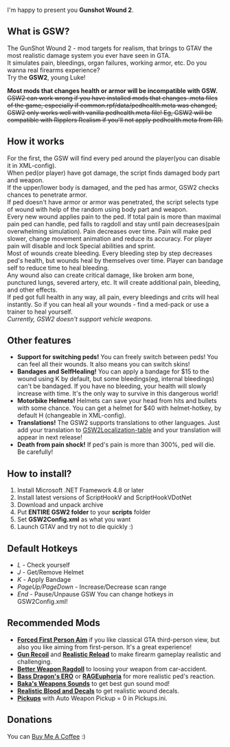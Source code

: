I'm happy to present you **Gunshot Wound 2**.

## What is GSW?
The GunShot Wound 2 - mod targets for realism, that brings to GTAV the most realistic damage system you ever have seen in GTA.\
It simulates pain, bleedings, organ failures, working armor, etc. Do you wanna real firearms experience?\
Try the **GSW2**, young Luke!

**Most mods that changes health or armor will be incompatible with GSW.**
~~GSW2 can work wrong if you have installed mods that changes .meta files of the game, especially if common.rpf/data/pedhealth.meta was changed, GSW2 only works well with vanilla pedhealth.meta file!
Eg, GSW2 will be compatible with Ripplers Realism if you'll not apply pedhealth.meta from RR.~~

## How it works
For the first, the GSW will find every ped around the player(you can disable it in XML-config).\
When ped(or player) have got damage, the script finds damaged body part and weapon.\
If the upper/lower body is damaged, and the ped has armor, GSW2 checks chances to penetrate armor.\
If ped doesn't have armor or armor was penetrated, the script selects type of wound with help of the random using body part and weapon.\
Every new wound applies pain to the ped. If total pain is more than maximal pain ped can handle, ped falls to ragdoll and stay until pain decreases(pain overwhelming simulation). 
Pain decreases over time. Pain will make ped slower, change movement animation and reduce its accuracy. For player pain will disable and lock Special abilities and sprint.\
Most of wounds create bleeding. Every bleeding step by step decreases ped's health, but wounds heal by themselves over time. Player can bandage self to reduce time to heal bleeding.\
Any wound also can create critical damage, like broken arm bone, punctured lungs, severed artery, etc. It will create additional pain, bleeding, and other effects.\
If ped got full health in any way, all pain, every bleedings and crits will heal instantly. So if you can heal all your wounds - find a med-pack or use a trainer to heal yourself.\
_Currently, GSW2 doesn't support vehicle weapons._

## Other features
- **Support for switching peds!** You can freely switch between peds! You can feel all their wounds. It also means you can switch skins!
- **Bandages and SelfHealing!** You can apply a bandage for $15 to the wound using K by default, but some bleedings(eg, internal bleedings) can't be bandaged. If you have no bleeding, your health will slowly increase with time. It's the only way to survive in this dangerous world!
- **Motorbike Helmets!** Helmets can save your head from hits and bullets with some chance. You can get a helmet for $40 with helmet-hotkey, by default H (changeable in XML-config).
- **Translations!** The GSW2 supports translations to other languages. Just add your translation to [GSW2Localization-table](https://docs.google.com/spreadsheets/d/1TY0nSEJMDmypkYrcVUBlMG3HIAEW075dCOtxXgW5UJ0/edit) and your translation will appear in next release!
- **Death from pain shock!** If ped's pain is more than 300%, ped will die. Be carefully!

## How to install?
1) Install Microsoft .NET Framework 4.8 or later
2) Install latest versions of ScriptHookV and ScriptHookVDotNet
3) Download and unpack archive
4) Put **ENTIRE GSW2 folder** to your **scripts** folder
5) Set **GSW2Config.xml** as what you want
6) Launch GTAV and try not to die quickly :)

## Default Hotkeys
- _L_ - Check yourself
- _J_ - Get/Remove Helmet
- _K_ - Apply Bandage
- _PageUp/PageDown_ - Increase/Decrease scan range
- _End_ - Pause/Unpause GSW
You can change hotkeys in GSW2Config.xml!

## Recommended Mods
- <a href="https://www.gta5-mods.com/scripts/forced-first-person-aim"><b>Forced First Person Aim</b></a> if you like classical GTA third-person view, but also you like aiming from first-person. It's a great experience!
- <a href="https://gta5-mods.com/scripts/gun-recoil"><b>Gun Recoil</b></a> and <a href="https://www.gta5-mods.com/scripts/manual-reload"><b>Realistic Reload</b></a> to make firearm gameplay realistic and challenging.
- <a href="https://gta5-mods.com/scripts/better-weapon-ragdoll"><b>Better Weapon Ragdoll</b></a> to loosing your weapon from car-accident.
- <a href="https://ru.gta5-mods.com/misc/bass-dragon-s-euphoria-overhaul-w-i-p-v1-0"><b>Bass Dragon's ERO</b></a> or <a href="https://www.gta5-mods.com/misc/rageuphoria"><b>RAGEuphoria</b></a> for more realistic ped's reaction.
- <a href="https://www.gta5-mods.com/weapons/perui"><b>Baka's Weapons Sounds</b></a> to get best gun sound mod!
- <a href="https://www.gta5-mods.com/misc/realistic-blood-and-decals"><b>Realistic Blood and Decals</b></a> to get realistic wound decals.
- <a href="https://www.gta5-mods.com/scripts/pickups"><b>Pickups</b></a> with Auto Weapon Pickup = 0 in Pickups.ini.

## Donations
You can [Buy Me A Coffee](https://www.buymeacoffee.com/SH42913) :)